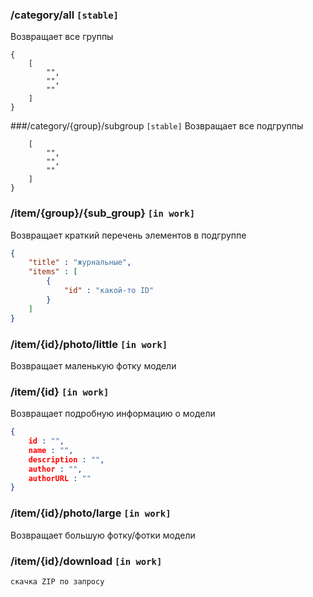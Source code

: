 ### /category/all `[stable]`
Возвращает все группы
``` 
{
    [
        "",
        "",
        ""
    ]
}
```

###/category/{group}/subgroup `[stable]`
Возвращает все подгруппы
```json{
    [
        "",
        "",
        ""
    ]
}
```

### /item/{group}/{sub_group} `[in work]`
Возвращает краткий перечень элементов в подгруппе
```json
{
    "title" : "журнальные",
    "items" : [
        {
            "id" : "какой-то ID"
        }
    ]
}
```

### /item/{id}/photo/little `[in work]`
Возвращает маленькую фотку модели

### /item/{id} `[in work]`
Возвращает подробную информацию о модели

``` json
{
    id : "",
    name : "",
    description : "",
    author : "",
    authorURL : ""
}
```

### /item/{id}/photo/large `[in work]`
Возвращает большую фотку/фотки модели

### /item/{id}/download `[in work]`
```
скачка ZIP по запросу
```
